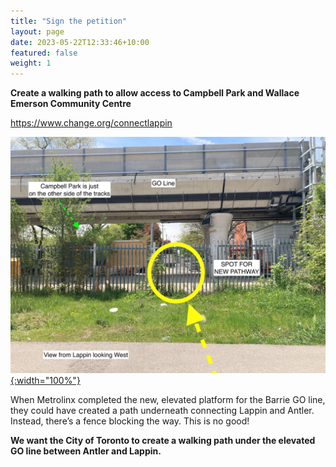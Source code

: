 ```yaml
---
title: "Sign the petition"
layout: page
date: 2023-05-22T12:33:46+10:00
featured: false
weight: 1
---
```


<b>Create a walking path to allow access to Campbell Park and Wallace Emerson Community Centre</b>

<a href="https://www.change.org/connectlappin">https://www.change.org/connectlappin</a>

[![image-title-here](/images/illustrations/lappin01.jpg){:width="100%"}](/images/illustrations/lappin01.jpg)

When Metrolinx completed the new, elevated platform for the Barrie GO line, they could have created a path underneath connecting Lappin and Antler. Instead, there’s a fence blocking the way. This is no good!

<b>We want the City of Toronto to create a walking path under the elevated GO line between Antler and Lappin.</b>
